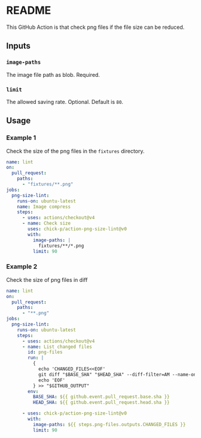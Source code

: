 # README

This GitHub Action is that check png files if the file size can be reduced.

## Inputs

### `image-paths`

The image file path as blob.
Required.

### `limit`

The allowed saving rate.
Optional. Default is `80`.

## Usage

### Example 1

Check the size of the png files in the `fixtures` directory.

```yaml
name: lint
on:
  pull_request:
    paths:
      - "fixtures/**.png"
jobs:
  png-size-lint:
    runs-on: ubuntu-latest
    name: Image compress
    steps:
      - uses: actions/checkout@v4
      - name: Check size
        uses: chick-p/action-png-size-lint@v0
        with:
          image-paths: |
            fixtures/**/*.png
          limit: 90
```

### Example 2

Check the size of png files in diff

```yaml
name: lint
on:
  pull_request:
    paths:
      - "**.png"
jobs:
  png-size-lint:
    runs-on: ubuntu-latest
    steps:
      - uses: actions/checkout@v4
      - name: List changed files
        id: png-files
        run: |
          {
            echo 'CHANGED_FILES<<EOF'
            git diff "$BASE_SHA" "$HEAD_SHA" --diff-filter=AM --name-only -- "*.png"
            echo 'EOF'
          } >> "$GITHUB_OUTPUT"
        env:
          BASE_SHA: ${{ github.event.pull_request.base.sha }}
          HEAD_SHA: ${{ github.event.pull_request.head.sha }}

      - uses: chick-p/action-png-size-lint@v0
        with:
          image-paths: ${{ steps.png-files.outputs.CHANGED_FILES }}
          limit: 90
```
